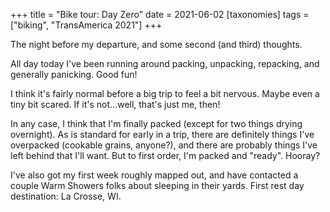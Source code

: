 +++
title = "Bike tour: Day Zero"
date = 2021-06-02
[taxonomies]
tags = ["biking", "TransAmerica 2021"]
+++

The night before my departure, and some second (and third) thoughts.

<!-- more -->

All day today I've been running around packing, unpacking, repacking, and
generally panicking. Good fun!

I think it's fairly normal before a big trip to feel a bit nervous. Maybe
even a tiny bit scared. If it's not...well, that's just me, then!

In any case, I think that I'm finally packed (except for two things drying
overnight). As is standard for early in a trip, there are definitely things
I've overpacked (cookable grains, anyone?), and there are probably things
I've left behind that I'll want. But to first order, I'm packed and
"ready". Hooray?

I've also got my first week roughly mapped out, and have contacted a
couple Warm Showers folks about sleeping in their yards. First rest day
destination: La Crosse, WI.
